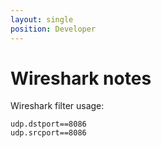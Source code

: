 ```yaml
---
layout: single
position: Developer
---
```


# Wireshark notes

Wireshark filter usage:

	udp.dstport==8086
	udp.srcport==8086